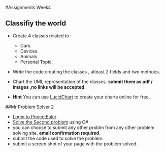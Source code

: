 #Assignments Week4

## Classifiy the world 
- Create 4 classes related to : 
	- Cars.
	- Devices.
	- Animals.
	- Personal Topic.

- Write the code creating the classes , atleast 2 fields and two methods. 
- Chart the UML representation of the classes. **submit them as pdf / images ,no links will be accepted**.
- **Hint** You can use [LucidChart][3] to create your charts online for free.



##Mr Problem Solver 2
- [Login to ProjectEuler][1]
- [Solve the Second problem][2] using C#
- you can choose to submit any other problm from any other problem solving site. **email confirmation required**.
- submit the code used to solve the problem.
- submit a screen shot of your page with the problem solved.


[1]:http://projecteuler.net
[2]:http://projecteuler.net/problem=2
[3]:https://www.lucidchart.com